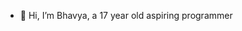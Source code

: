 - 👋 Hi, I’m Bhavya, a 17 year old aspiring programmer
<!---
Bhavya-14/Bhavya-14 is a ✨ special ✨ repository because its `README.md` (this file) appears on your GitHub profile.
You can click the Preview link to take a look at your changes.
--->
